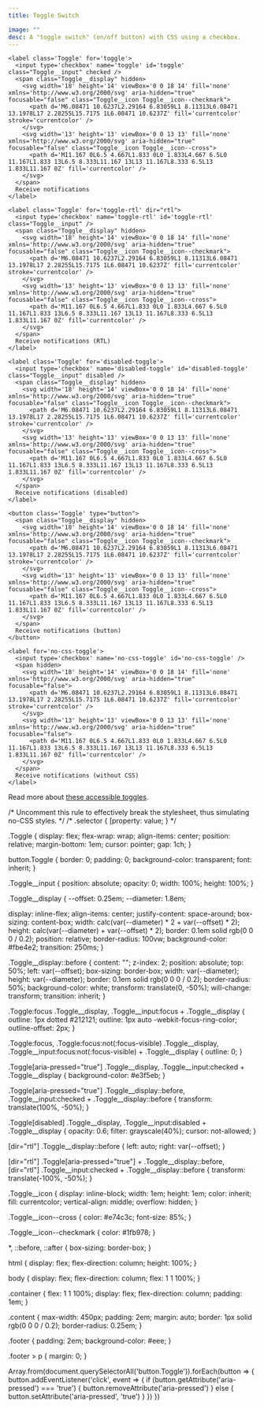 ```yaml
---
title: Toggle Switch

image: ""
desc: A "toggle switch" (on/off button) with CSS using a checkbox.
---
```


<html-code>

<div class="container">
  <div class="content">

    <label class='Toggle' for='toggle'>
      <input type='checkbox' name='toggle' id='toggle' class="Toggle__input" checked />
      <span class="Toggle__display" hidden>
        <svg width='18' height='14' viewBox='0 0 18 14' fill='none' xmlns='http://www.w3.org/2000/svg' aria-hidden="true" focusable="false" class="Toggle__icon Toggle__icon--checkmark">
          <path d='M6.08471 10.6237L2.29164 6.83059L1 8.11313L6.08471 13.1978L17 2.28255L15.7175 1L6.08471 10.6237Z' fill='currentcolor' stroke='currentcolor' />
        </svg>
        <svg width='13' height='13' viewBox='0 0 13 13' fill='none' xmlns='http://www.w3.org/2000/svg' aria-hidden="true" focusable="false" class="Toggle__icon Toggle__icon--cross">
          <path d='M11.167 0L6.5 4.667L1.833 0L0 1.833L4.667 6.5L0 11.167L1.833 13L6.5 8.333L11.167 13L13 11.167L8.333 6.5L13 1.833L11.167 0Z' fill='currentcolor' />
        </svg>
      </span>
      Receive notifications
    </label>

    <label class='Toggle' for='toggle-rtl' dir="rtl">
      <input type='checkbox' name='toggle-rtl' id='toggle-rtl' class="Toggle__input" />
      <span class="Toggle__display" hidden>
        <svg width='18' height='14' viewBox='0 0 18 14' fill='none' xmlns='http://www.w3.org/2000/svg' aria-hidden="true" focusable="false" class="Toggle__icon Toggle__icon--checkmark">
          <path d='M6.08471 10.6237L2.29164 6.83059L1 8.11313L6.08471 13.1978L17 2.28255L15.7175 1L6.08471 10.6237Z' fill='currentcolor' stroke='currentcolor' />
        </svg>
        <svg width='13' height='13' viewBox='0 0 13 13' fill='none' xmlns='http://www.w3.org/2000/svg' aria-hidden="true" focusable="false" class="Toggle__icon Toggle__icon--cross">
          <path d='M11.167 0L6.5 4.667L1.833 0L0 1.833L4.667 6.5L0 11.167L1.833 13L6.5 8.333L11.167 13L13 11.167L8.333 6.5L13 1.833L11.167 0Z' fill='currentcolor' />
        </svg>
      </span>
      Receive notifications (RTL)
    </label>

    <label class='Toggle' for='disabled-toggle'>
      <input type='checkbox' name='disabled-toggle' id='disabled-toggle' class="Toggle__input" disabled />
      <span class="Toggle__display" hidden>
        <svg width='18' height='14' viewBox='0 0 18 14' fill='none' xmlns='http://www.w3.org/2000/svg' aria-hidden="true" focusable="false" class="Toggle__icon Toggle__icon--checkmark">
          <path d='M6.08471 10.6237L2.29164 6.83059L1 8.11313L6.08471 13.1978L17 2.28255L15.7175 1L6.08471 10.6237Z' fill='currentcolor' stroke='currentcolor' />
        </svg>
        <svg width='13' height='13' viewBox='0 0 13 13' fill='none' xmlns='http://www.w3.org/2000/svg' aria-hidden="true" focusable="false" class="Toggle__icon Toggle__icon--cross">
          <path d='M11.167 0L6.5 4.667L1.833 0L0 1.833L4.667 6.5L0 11.167L1.833 13L6.5 8.333L11.167 13L13 11.167L8.333 6.5L13 1.833L11.167 0Z' fill='currentcolor' />
        </svg>
      </span>
      Receive notifications (disabled)
    </label>

    <button class='Toggle' type="button">
      <span class="Toggle__display" hidden>
        <svg width='18' height='14' viewBox='0 0 18 14' fill='none' xmlns='http://www.w3.org/2000/svg' aria-hidden="true" focusable="false" class="Toggle__icon Toggle__icon--checkmark">
          <path d='M6.08471 10.6237L2.29164 6.83059L1 8.11313L6.08471 13.1978L17 2.28255L15.7175 1L6.08471 10.6237Z' fill='currentcolor' stroke='currentcolor' />
        </svg>
        <svg width='13' height='13' viewBox='0 0 13 13' fill='none' xmlns='http://www.w3.org/2000/svg' aria-hidden="true" focusable="false" class="Toggle__icon Toggle__icon--cross">
          <path d='M11.167 0L6.5 4.667L1.833 0L0 1.833L4.667 6.5L0 11.167L1.833 13L6.5 8.333L11.167 13L13 11.167L8.333 6.5L13 1.833L11.167 0Z' fill='currentcolor' />
        </svg>
      </span>
      Receive notifications (button)
    </button>

    <label for='no-css-toggle'>
      <input type='checkbox' name='no-css-toggle' id='no-css-toggle' />
      <span hidden>
        <svg width='18' height='14' viewBox='0 0 18 14' fill='none' xmlns='http://www.w3.org/2000/svg' aria-hidden="true" focusable="false">
          <path d='M6.08471 10.6237L2.29164 6.83059L1 8.11313L6.08471 13.1978L17 2.28255L15.7175 1L6.08471 10.6237Z' fill='currentcolor' stroke='currentcolor' />
        </svg>
        <svg width='13' height='13' viewBox='0 0 13 13' fill='none' xmlns='http://www.w3.org/2000/svg' aria-hidden="true" focusable="false">
          <path d='M11.167 0L6.5 4.667L1.833 0L0 1.833L4.667 6.5L0 11.167L1.833 13L6.5 8.333L11.167 13L13 11.167L8.333 6.5L13 1.833L11.167 0Z' fill='currentcolor' />
        </svg>
      </span>
      Receive notifications (without CSS)
    </label>

  </div>
</div>

<div class="footer">
  <p>Read more about <a href="https://kittygiraudel.com/2021/04/05/an-accessible-toggle/">these accessible toggles</a>.</p>
</div>

</html-code>

<css-code>
/* Uncomment this rule to effectively break the stylesheet, thus simulating no-CSS styles. */
/* .selector { [property: value; } */

.Toggle {
  display: flex;
  flex-wrap: wrap;
  align-items: center;
  position: relative;
  margin-bottom: 1em;
  cursor: pointer;
  gap: 1ch;
}

button.Toggle {
  border: 0;
  padding: 0;
  background-color: transparent;
  font: inherit;
}

.Toggle__input {
  position: absolute;
  opacity: 0;
  width: 100%;
  height: 100%;
}

.Toggle__display {
  --offset: 0.25em;
  --diameter: 1.8em;

  display: inline-flex;
  align-items: center;
  justify-content: space-around;
  box-sizing: content-box;
  width: calc(var(--diameter) * 2 + var(--offset) * 2);
  height: calc(var(--diameter) + var(--offset) * 2);
  border: 0.1em solid rgb(0 0 0 / 0.2);
  position: relative;
  border-radius: 100vw;
  background-color: #fbe4e2;
  transition: 250ms;
}

.Toggle__display::before {
  content: "";
  z-index: 2;
  position: absolute;
  top: 50%;
  left: var(--offset);
  box-sizing: border-box;
  width: var(--diameter);
  height: var(--diameter);
  border: 0.1em solid rgb(0 0 0 / 0.2);
  border-radius: 50%;
  background-color: white;
  transform: translate(0, -50%);
  will-change: transform;
  transition: inherit;
}


.Toggle:focus .Toggle__display,
.Toggle__input:focus + .Toggle__display {
  outline: 1px dotted #212121;
  outline: 1px auto -webkit-focus-ring-color;
  outline-offset: 2px;
}

.Toggle:focus,
.Toggle:focus:not(:focus-visible) .Toggle__display,
.Toggle__input:focus:not(:focus-visible) + .Toggle__display {
  outline: 0;
}

.Toggle[aria-pressed="true"] .Toggle__display,
.Toggle__input:checked + .Toggle__display {
  background-color: #e3f5eb;
}

.Toggle[aria-pressed="true"] .Toggle__display::before,
.Toggle__input:checked + .Toggle__display::before {
  transform: translate(100%, -50%);
}

.Toggle[disabled] .Toggle__display,
.Toggle__input:disabled + .Toggle__display {
  opacity: 0.6;
  filter: grayscale(40%);
  cursor: not-allowed;
}

[dir="rtl"] .Toggle__display::before {
  left: auto;
  right: var(--offset);
}

[dir="rtl"] .Toggle[aria-pressed="true"] + .Toggle__display::before,
[dir="rtl"] .Toggle__input:checked + .Toggle__display::before {
  transform: translate(-100%, -50%);
}

.Toggle__icon {
  display: inline-block;
  width: 1em;
  height: 1em;
  color: inherit;
  fill: currentcolor;
  vertical-align: middle;
  overflow: hidden;
}

.Toggle__icon--cross {
  color: #e74c3c;
  font-size: 85%;
}

.Toggle__icon--checkmark {
  color: #1fb978;
}

*,
::before,
::after {
  box-sizing: border-box;
}

html {
  display: flex;
  flex-direction: column;
  height: 100%;
}

body {
  display: flex;
  flex-direction: column;
  flex: 1 1 100%;
}

.container {
  flex: 1 1 100%;
  display: flex;
  flex-direction: column;
  padding: 1em;
}

.content {
  max-width: 450px;
  padding: 2em;
  margin: auto;
  border: 1px solid rgb(0 0 0 / 0.2);
  border-radius: 0.25em;
}

.footer {
  padding: 2em;
  background-color: #eee;
}

.footer > p {
  margin: 0;
}

</css-code>

<js-code>
Array.from(document.querySelectorAll('button.Toggle')).forEach(button => {
  button.addEventListener('click', event => {
    if (button.getAttribute('aria-pressed') === 'true') {
      button.removeAttribute('aria-pressed')
    } else {
      button.setAttribute('aria-pressed', 'true')
    }
  })
}) 
</js-code>
